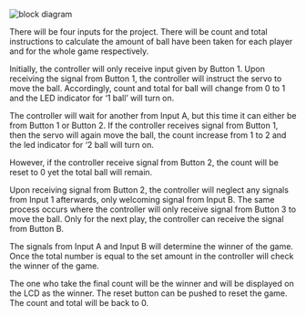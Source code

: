 ![block diagram](https://user-images.githubusercontent.com/73819172/103340336-be302500-4abe-11eb-9e20-78afc8df7959.PNG)

There will be four inputs for the project. There will be count and total instructions to calculate the amount of ball have been taken for each player and for the whole game respectively.

Initially, the controller will only receive input given by Button 1. Upon receiving the signal from Button 1, the controller will instruct the servo to move the ball. Accordingly, count and total for ball will change from 0 to 1 and the LED indicator for ‘1 ball’ will turn on. 

The controller will wait for another from Input A, but this time it can either be from Button 1 or Button 2. If the controller receives signal from Button 1, then the servo will again move the ball, the count increase from 1 to 2 and the led indicator for ‘2 ball will turn on.

However, if the controller receive signal from Button 2, the count will be reset to 0 yet the total ball will remain.

Upon receiving signal from Button 2, the controller will neglect any signals from Input 1 afterwards, only welcoming signal from Input B. The same process occurs where the controller will only receive signal from Button 3 to move the ball. Only for the next play, the controller can receive the signal from Button B. 

The signals from Input A and Input B will determine the winner of the game. Once the total number is equal to the set amount in the controller will check the winner of the game. 

The one who take the final count will be the winner and will be displayed on the LCD as the winner. The reset button can be pushed to reset the game. The count and total will be back to 0.

